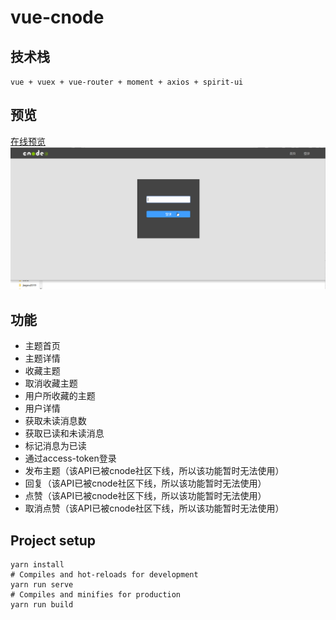 # vue-cnode
## 技术栈
`vue + vuex + vue-router + moment + axios + spirit-ui`
## 预览
[在线预览](https://yuan204.github.io/vue-cnode/)
![](https://raw.githubusercontent.com/yuan204/vue-cnode/master/public/screen-cnode.gif)

## 功能
+ 主题首页
+ 主题详情
+ 收藏主题
+ 取消收藏主题
+ 用户所收藏的主题
+ 用户详情
+ 获取未读消息数
+ 获取已读和未读消息
+ 标记消息为已读
+ 通过access-token登录
+ 发布主题（该API已被cnode社区下线，所以该功能暂时无法使用）
+ 回复（该API已被cnode社区下线，所以该功能暂时无法使用）
+ 点赞（该API已被cnode社区下线，所以该功能暂时无法使用）
+ 取消点赞（该API已被cnode社区下线，所以该功能暂时无法使用）
## Project setup
```
yarn install
# Compiles and hot-reloads for development
yarn run serve
# Compiles and minifies for production
yarn run build
```
